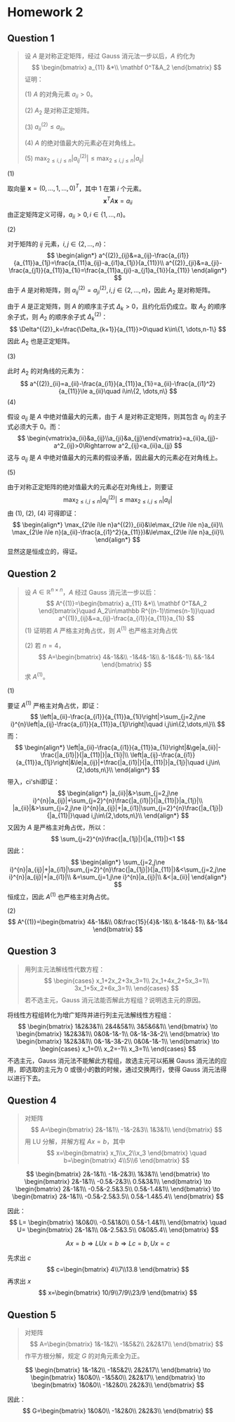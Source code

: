 # Homework 2

## Question 1

> 设 $A$ 是对称正定矩阵，经过 Gauss 消元法一步以后，$A$ 约化为 
> $$
> \begin{bmatrix}
> a_{11}     &*\\
> \mathbf 0^T&A_2
> \end{bmatrix}
> $$
> 证明：
>
> (1) $A$ 的对角元素 $a_{ii}>0$。
>
> (2) $A_2$ 是对称正定矩阵。
>
> (3) $a^{(2)}_{ii}\le a_{ii}$。
>
> (4) $A$ 的绝对值最大的元素必在对角线上。
>
> (5) $\max_{2\le i,j\le n}|a^{(2)}_{ij}|\le\max_{2\le i,j\le n}|a_{ij}|$

(1)

取向量 $\mathbf x=(0, \dots, 1,\dots, 0)^T$，其中 $1$ 在第 $i$ 个元素。
$$
\mathbf x^TA\mathbf x=a_{ii}
$$
由正定矩阵定义可得，$a_{ii}>0,i\in\{1, \dots,n\}$。

(2)

对于矩阵的 $ij$ 元素，$i,j\in\{2, \dots,n\}$：
$$
\begin{align*}
a^{(2)}_{ij}&=a_{ij}-\frac{a_{i1}}{a_{11}}a_{1j}=\frac{a_{11}a_{ij}-a_{i1}a_{1j}}{a_{11}}\\
a^{(2)}_{ji}&=a_{ji}-\frac{a_{j1}}{a_{11}}a_{1i}=\frac{a_{11}a_{ji}-a_{j1}a_{1i}}{a_{11}}
\end{align*}
$$
由于 $A$ 是对称矩阵，则 $a^{(2)}_{ij}=a^{(2)}_{ji},i,j\in\{2, \dots,n\}$，因此 $A_2$ 是对称矩阵。

由于 $A$ 是正定矩阵，则 $A$ 的顺序主子式 $\Delta_k>0$，且约化后仍成立。取 $A_2$​ 的顺序余子式，则 $A_2$ 的顺序余子式 $\Delta^{(2)}_k$：
$$
\Delta^{(2)}_k=\frac{\Delta_{k+1}}{a_{11}}>0\quad k\in\{1, \dots,n-1\}
$$
因此 $A_2$ 也是正定矩阵。

(3)

此时 $A_2$ 的对角线的元素为：
$$
a^{(2)}_{ii}=a_{ii}-\frac{a_{i1}}{a_{11}}a_{1i}=a_{ii}-\frac{a_{i1}^2}{a_{11}}\le a_{ii}\quad i\in\{2, \dots,n\}
$$
(4)

假设 $a_{ij}$ 是 $A$ 中绝对值最大的元素，由于 $A$ 是对称正定矩阵，则其包含 $a_{ij}$ 的主子式必须大于 0。而：
$$
\begin{vmatrix}a_{ii}&a_{ij}\\a_{ji}&a_{jj}\end{vmatrix}=a_{ii}a_{jj}-a^2_{ij}>0\Rightarrow a^2_{ij}<a_{ii}a_{jj}
$$
这与 $a_{ij}$ 是 $A$ 中绝对值最大的元素的假设矛盾，因此最大的元素必在对角线上。

(5)

由于对称正定矩阵的绝对值最大的元素必在对角线上，则要证
$$
\max_{2\le i,j\le n}|a^{(2)}_{ij}|\le\max_{2\le i,j\le n}|a_{ij}|
$$
由 (1), (2), (4) 可得即证：
$$
\begin{align*}
\max_{2\le i\le n}a^{(2)}_{ii}&\le\max_{2\le i\le n}a_{ii}\\
\max_{2\le i\le n}(a_{ii}-\frac{a_{i1}^2}{a_{11}})&\le\max_{2\le i\le n}a_{ii}\\
\end{align*}
$$
显然这是恒成立的，得证。

## Question 2

> 设 $A\in\mathbb R^{n\times n}$，$A$ 经过 Gauss 消元法一步以后：
> $$
> A^{(1)}=\begin{bmatrix}
> a_{11}     &*\\
> \mathbf 0^T&A_2
> \end{bmatrix}\quad A_2\in\mathbb R^{(n-1)\times(n-1)}\quad a^{(1)}_{ij}&=a_{ij}-\frac{a_{i1}}{a_{11}}a_{1i}
> $$
> (1) 证明若 $A$ 严格主对角占优，则 $A^{(1)}$ 也严格主对角占优
>
> (2) 若 $n=4$，
> $$
> A=\begin{bmatrix}
> 4&-1&&\\
> -1&4&-1&\\
> &-1&4&-1\\
> &&-1&4
> \end{bmatrix}
> $$
> 求 $A^{(1)}$。

(1)

要证 $A^{(1)}$ 严格主对角占优，即证：
$$
\left|a_{ii}-\frac{a_{i1}}{a_{11}}a_{1i}\right|>\sum_{j=2,j\ne i}^{n}\left|a_{ij}-\frac{a_{i1}}{a_{11}}a_{1j}\right|\quad i,j\in\{2,\dots,n\}\\
$$
而：
$$
\begin{align*}
\left|a_{ii}-\frac{a_{i1}}{a_{11}}a_{1i}\right|&\ge|a_{ii}|-\frac{|a_{i1}|}{|a_{11}|}|a_{1i}|\\
\left|a_{ij}-\frac{a_{i1}}{a_{11}}a_{1j}\right|&\le|a_{ij}|+\frac{|a_{i1}|}{|a_{11}|}|a_{1j}|\quad i,j\in\{2,\dots,n\}\\
\end{align*}
$$
带入，ci'shi即证：
$$
\begin{align*}
|a_{ii}|&>\sum_{j=2,j\ne i}^{n}|a_{ij}|+\sum_{j=2}^{n}\frac{|a_{i1}|}{|a_{11}|}|a_{1j}|\\
|a_{ii}|&>\sum_{j=2,j\ne i}^{n}|a_{ij}|+|a_{i1}|\sum_{j=2}^{n}\frac{|a_{1j}|}{|a_{11}|}\quad i,j\in\{2,\dots,n\}\\
\end{align*}
$$
又因为 $A$ 是严格主对角占优，所以：
$$
\sum_{j=2}^{n}\frac{|a_{1j}|}{|a_{11}|}<1
$$
因此：
$$
\begin{align*}
\sum_{j=2,j\ne i}^{n}|a_{ij}|+|a_{i1}|\sum_{j=2}^{n}\frac{|a_{1j}|}{|a_{11}|}&<\sum_{j=2,j\ne i}^{n}|a_{ij}|+|a_{i1}|\\
&=\sum_{j=1,j\ne i}^{n}|a_{ij}|\\
&<|a_{ii}|
\end{align*}
$$
恒成立，因此 $A^{(1)}$ 也严格主对角占优。

(2)
$$
A^{(1)}=\begin{bmatrix}
4&-1&&\\
0&\frac{15}{4}&-1&\\
&-1&4&-1\\
&&-1&4
\end{bmatrix}
$$

## Question 3

> 用列主元法解线性代数方程：
> $$
> \begin{cases}
> x_1+2x_2+3x_3=1\\
> 2x_1+4x_2+5x_3=1\\
> 3x_1+5x_2+6x_3=1\\
> \end{cases}
> $$
> 若不选主元，Gauss 消元法能否解此方程组？说明选主元的原因。

将线性方程组转化为增广矩阵并进行列主元法解线性方程组：
$$
\begin{bmatrix}
1&2&3&1\\
2&4&5&1\\
3&5&6&1\\
\end{bmatrix}
\to
\begin{bmatrix}
1&2&3&1\\
0&0&-1&-1\\
0&-1&-3&-2\\
\end{bmatrix}
\to
\begin{bmatrix}
1&2&3&1\\
0&-1&-3&-2\\
0&0&-1&-1\\
\end{bmatrix}
\to
\begin{cases}
x_1=0\\
x_2=-1\\
x_3=1\\
\end{cases}
$$
不选主元，Gauss 消元法不能解此方程组，故选主元可以拓展 Gauss 消元法的应用，即选取的主元为 0 或很小的数的时候，通过交换两行，使得 Gauss 消元法得以进行下去。

## Question 4

> 对矩阵 
> $$
> A=\begin{bmatrix}
> 2&-1&1\\
> -1&-2&3\\
> 1&3&1\\
> \end{bmatrix}
> $$
> 用 LU 分解，并解方程 $Ax=b$，其中
> $$
> x=\begin{bmatrix}
> x_1\\x_2\\x_3
> \end{bmatrix}
> \quad
> b=\begin{bmatrix}
> 4\\5\\6
> \end{bmatrix}
> $$

$$
\begin{bmatrix}
2&-1&1\\
-1&-2&3\\
1&3&1\\
\end{bmatrix}
\to
\begin{bmatrix}
2&-1&1\\
-0.5&-2&3\\
0.5&3&1\\
\end{bmatrix}
\to
\begin{bmatrix}
2&-1&1\\
-0.5&-2.5&3.5\\
0.5&-1.4&1\\
\end{bmatrix}
\to
\begin{bmatrix}
2&-1&1\\
-0.5&-2.5&3.5\\
0.5&-1.4&5.4\\
\end{bmatrix}
$$

因此：
$$
L=
\begin{bmatrix}
1&0&0\\
-0.5&1&0\\
0.5&-1.4&1\\
\end{bmatrix}
\quad
U=
\begin{bmatrix}
2&-1&1\\
0&-2.5&3.5\\
0&0&5.4\\
\end{bmatrix}
$$

$$
Ax=b\Rightarrow LUx=b\Rightarrow Lc=b,Ux=c
$$

先求出 $c$
$$
c=\begin{bmatrix}
4\\7\\13.8
\end{bmatrix}
$$
再求出 $x$
$$
x=\begin{bmatrix}
10/9\\7/9\\23/9
\end{bmatrix}
$$

## Question 5

> 对矩阵 
> $$
> A=\begin{bmatrix}
> 1&-1&2\\
> -1&5&2\\
> 2&2&17\\
> \end{bmatrix}
> $$
> 作平方根分解，规定 $G$ 的对角元素全为正。

$$
\begin{bmatrix}
1&-1&2\\
-1&5&2\\
2&2&17\\
\end{bmatrix}
\to
\begin{bmatrix}
1&0&0\\
-1&5&0\\
2&2&17\\
\end{bmatrix}
\to
\begin{bmatrix}
1&0&0\\
-1&2&0\\
2&2&3\\
\end{bmatrix}
$$

因此：
$$
G=\begin{bmatrix}
1&0&0\\
-1&2&0\\
2&2&3\\
\end{bmatrix}
$$
